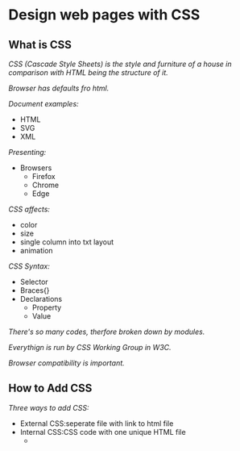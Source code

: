 # Design web pages with CSS
 
## What is CSS

*CSS (Cascade Style Sheets) is the style and furniture of a house in comparison with HTML being the structure of it.*

*Browser has defaults fro html.*

*Document examples:*
- HTML
- SVG
- XML

*Presenting:*
- Browsers 
  - Firefox
  - Chrome 
  - Edge
 
 *CSS affects:*
 - color 
 - size 
 - single column into txt layout
 - animation

*CSS Syntax:*
- Selector
- Braces{}
- Declarations 
   - Property
   - Value
 
 *There's so many codes, therfore broken down by modules.*
 
 *Everythign is run by CSS Working Group in W3C.*
 
 *Browser compatibility is important.*
## How to Add CSS

*Three ways to add CSS:*
- External CSS:seperate file with link to html file 
- Internal CSS:CSS code with one unique HTML file
    - <style> element, inside the head section
- Inline CSS- CSS code applied directly to HTML file
    - <h1 style="color:blue;text-align:center;">This is a heading</h1>
      <p style="color:red;">This is a paragraph.</p>
*Cascade Style*
- Inline style (inside an HTML element)
- External and internal style sheets (in the head section)
- Browser default
  
**Inline takes priority**  
